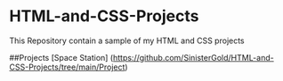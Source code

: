 # HTML-and-CSS-Projects
This Repository contain a sample of my HTML and CSS projects

##Projects
[Space Station] (https://github.com/SinisterGold/HTML-and-CSS-Projects/tree/main/Project)


